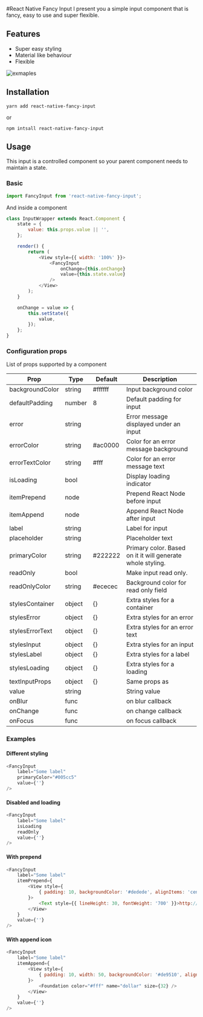 #React Native Fancy Input
I present you a simple input component that is fancy, easy to use and super flexible. 

## Features
* Super easy styling
* Material like behaviour
* Flexible

![exmaples](https://s5.gifyu.com/images/ezgif-2-336a4a49db8e.gif)

## Installation

    yarn add react-native-fancy-input
    
or

    npm intsall react-native-fancy-input
    
## Usage
This input is a controlled component so your parent component needs to maintain a state.

### Basic

```javascript
import FancyInput from 'react-native-fancy-input';
```

And inside a component

```javascript
class InputWrapper extends React.Component {
    state = {
        value: this.props.value || '',
    };

    render() {
        return (
            <View style={{ width: '100%' }}>
                <FancyInput
                    onChange={this.onChange}
                    value={this.state.value}
                />
            </View>
        );
    }

    onChange = value => {
        this.setState({
            value,
        });
    };
}
```

### Configuration props
List of props supported by a component

Prop       | Type    | Default    | Description
---------- | ------- | ---------- | -----------------------
backgroundColor | string | #ffffff | Input background color
defaultPadding | number | 8 | Default padding for input
error | string |  | Error message displayed under an input
errorColor | string | #ac0000 | Color for an error message background
errorTextColor | string | #fff | Color for an error message text
isLoading | bool | | Display loading indicator
itemPrepend | node | | Prepend React Node before input
itemAppend | node | | Append React Node after input
label | string | | Label for input
placeholder | string | | Placeholder text
primaryColor | string | #222222 | Primary color. Based on it it will generate whole styling.
readOnly | bool | | Make input read only.
readOnlyColor | string | #ececec | Background color for read only field
stylesContainer | object | {} | Extra styles for a container
stylesError | object | {} | Extra styles for an error
stylesErrorText | object | {} |  Extra styles for an error text
stylesInput | object | {} | Extra styles for an input
stylesLabel | object | {} |  Extra styles for a label
stylesLoading | object | {} |  Extra styles for a loading
textInputProps | object | {} |  Same props as [<TextInput/>](https://facebook.github.io/react-native/docs/textinput.html)
value | string | | String value
onBlur | func | | on blur callback
onChange | func | | on change callback
onFocus | func | | on focus callback

### Examples

#### Different styling
```javascript
<FancyInput
    label="Some label"
    primaryColor="#005cc5"
    value={''}
/>
```

#### Disabled and loading
```javascript
<FancyInput
    label="Some label"
    isLoading
    readOnly
    value={''}
/>
```

#### With prepend
```javascript
<FancyInput
    label="Some label"
    itemPrepend={
        <View style={
            { padding: 10, backgroundColor: '#dedede', alignItems: 'center' }
        }>
            <Text style={{ lineHeight: 30, fontWeight: '700' }}>http://</Text>
        </View>
    }
    value={''}
/>
```

#### With append icon
```javascript
<FancyInput
    label="Some label"
    itemAppend={
        <View style={
            { padding: 10, width: 50, backgroundColor: '#de9510', alignItems: 'center' }
        }>
            <Foundation color="#fff" name="dollar" size={32} />
        </View>
    }
    value={''}
/>
```
